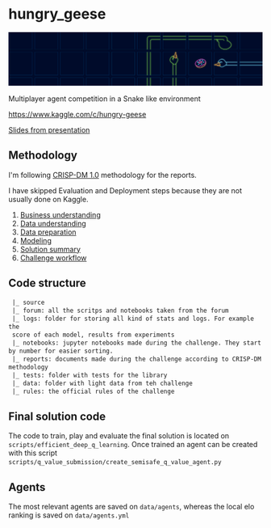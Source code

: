# hungry_geese

![hungry_geese](reports/res/2021-02-26-13-31-46.png)

Multiplayer agent competition in a Snake like environment

https://www.kaggle.com/c/hungry-geese

[Slides from presentation](https://docs.google.com/presentation/d/1Qcf1tAl4PdOCoZuRddUdJ5ESJmevntuUf9S9Th_U8Aw/edit?usp=sharing)


## Methodology

I'm following [CRISP-DM 1.0](https://www.the-modeling-agency.com/crisp-dm.pdf) methodology for the reports.

I have skipped Evaluation and Deployment steps because they are not usually done on Kaggle.

1. [Business understanding](reports/01_Business_Understanding.md)
1. [Data understanding](reports/02_Data_Understanding.md)
1. [Data preparation](reports/03_Data_Preparation.md)
1. [Modeling](reports/04_Modeling.md)
1. [Solution summary](reports/05_Solution_Summary.md)
1. [Challenge workflow](reports/00_Challenge_Workflow.md)

## Code structure

     |_ source
     |_ forum: all the scritps and notebooks taken from the forum
     |_ logs: folder for storing all kind of stats and logs. For example the
     score of each model, results from experiments
     |_ notebooks: jupyter notebooks made during the challenge. They start by number for easier sorting.
     |_ reports: documents made during the challenge according to CRISP-DM methodology
     |_ tests: folder with tests for the library
     |_ data: folder with light data from teh challenge
     |_ rules: the official rules of the challenge

## Final solution code

The code to train, play and evaluate the final solution is located on `scripts/efficient_deep_q_learning`.
Once trained an agent can be created with this script `scripts/q_value_submission/create_semisafe_q_value_agent.py`

## Agents

The most relevant agents are saved on `data/agents`, whereas the local elo ranking
is saved on `data/agents.yml`
